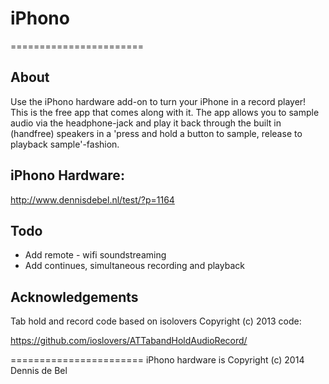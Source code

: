 # iPhono
=======================

## About
Use the iPhono hardware add-on to turn your iPhone in a record player!
This is the free app that comes along with it. The app allows you to sample audio via the headphone-jack and play it back through the built in (handfree) speakers in a 'press and hold a button to sample, release to playback sample'-fashion.

## iPhono Hardware:
http://www.dennisdebel.nl/test/?p=1164


## Todo
- Add remote - wifi soundstreaming
- Add continues, simultaneous recording and playback


## Acknowledgements 
Tab hold and record code based on isolovers Copyright (c) 2013 code: 

https://github.com/ioslovers/ATTabandHoldAudioRecord/

=======================
iPhono hardware is Copyright (c) 2014 Dennis de Bel 

